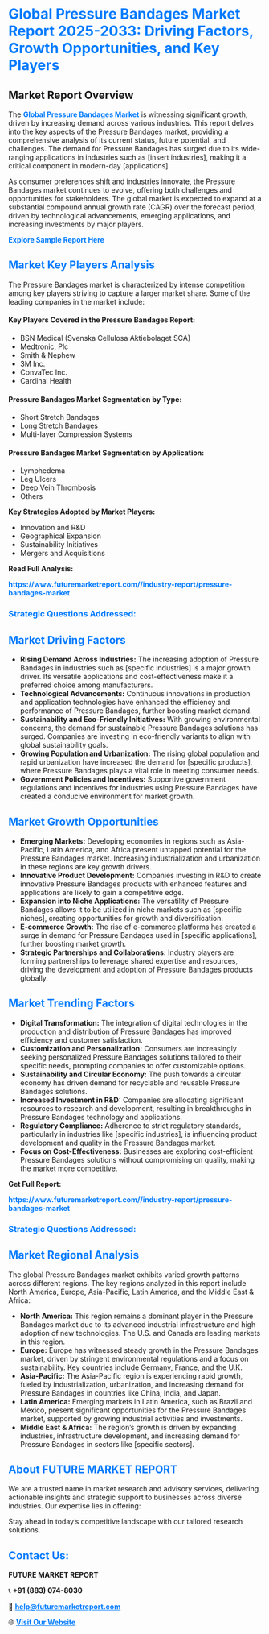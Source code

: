 <h1 style="color: #007BFF;">Global Pressure Bandages Market Report 2025-2033: Driving Factors, Growth Opportunities, and Key Players</h1>

<section id="overview">
<h2>Market Report Overview</h2>
<p>The <a href="https://www.futuremarketreport.com//industry-report/pressure-bandages-market" style="color: #007BFF; text-decoration: none;"><strong>Global Pressure Bandages Market</strong></a> is witnessing significant growth, driven by increasing demand across various industries. This report delves into the key aspects of the Pressure Bandages market, providing a comprehensive analysis of its current status, future potential, and challenges. The demand for Pressure Bandages has surged due to its wide-ranging applications in industries such as [insert industries], making it a critical component in modern-day [applications].</p>
<p>As consumer preferences shift and industries innovate, the Pressure Bandages market continues to evolve, offering both challenges and opportunities for stakeholders. The global market is expected to expand at a substantial compound annual growth rate (CAGR) over the forecast period, driven by technological advancements, emerging applications, and increasing investments by major players.</p>
</section>

<section id="overview">
<p><a href="https://www.futuremarketreport.com//request-sample/reportId=64640" style="color: #007BFF; text-decoration: none;"><strong>Explore Sample Report Here</strong></a></p>
</section>

<section id="key-players">
<h2 style="color: #007BFF;">Market Key Players Analysis</h2>
<p>The Pressure Bandages market is characterized by intense competition among key players striving to capture a larger market share. Some of the leading companies in the market include:</p>
<h4>Key Players Covered in the Pressure Bandages Report:</h4>
<ul><li>BSN Medical (Svenska Cellulosa Aktiebolaget SCA)</li><li>Medtronic, Plc</li><li>Smith &amp; Nephew</li><li>3M Inc.</li><li>ConvaTec Inc.</li><li>Cardinal Health</li></ul>
<h4>Pressure Bandages Market Segmentation by Type:</h4>
<ul><li>Short Stretch Bandages</li><li>Long Stretch Bandages</li><li>Multi-layer Compression Systems</li></ul>

<h4>Pressure Bandages Market Segmentation by Application:</h4>
<ul><li>Lymphedema</li><li>Leg Ulcers</li><li>Deep Vein Thrombosis</li><li>Others</li></ul>
<p><strong>Key Strategies Adopted by Market Players:</strong></p>
<ul>
<li>Innovation and R&D</li>
<li>Geographical Expansion</li>
<li>Sustainability Initiatives</li>
<li>Mergers and Acquisitions</li>
</ul>
</section>

<section>
<p><strong>Read Full Analysis: </strong></p><a href="https://www.futuremarketreport.com//industry-report/pressure-bandages-market" style="color: #007BFF; text-decoration: none;"><strong>https://www.futuremarketreport.com//industry-report/pressure-bandages-market</strong></a>
<h3 style="color: #007BFF;">Strategic Questions Addressed:</h3>
</section>

<section id="driving-factors">
<h2 style="color: #007BFF;">Market Driving Factors</h2>
<ul>
<li><strong>Rising Demand Across Industries:</strong> The increasing adoption of Pressure Bandages in industries such as [specific industries] is a major growth driver. Its versatile applications and cost-effectiveness make it a preferred choice among manufacturers.</li>
<li><strong>Technological Advancements:</strong> Continuous innovations in production and application technologies have enhanced the efficiency and performance of Pressure Bandages, further boosting market demand.</li>
<li><strong>Sustainability and Eco-Friendly Initiatives:</strong> With growing environmental concerns, the demand for sustainable Pressure Bandages solutions has surged. Companies are investing in eco-friendly variants to align with global sustainability goals.</li>
<li><strong>Growing Population and Urbanization:</strong> The rising global population and rapid urbanization have increased the demand for [specific products], where Pressure Bandages plays a vital role in meeting consumer needs.</li>
<li><strong>Government Policies and Incentives:</strong> Supportive government regulations and incentives for industries using Pressure Bandages have created a conducive environment for market growth.</li>
</ul>
</section>

<section id="growth-opportunities">
<h2 style="color: #007BFF;">Market Growth Opportunities</h2>
<ul>
<li><strong>Emerging Markets:</strong> Developing economies in regions such as Asia-Pacific, Latin America, and Africa present untapped potential for the Pressure Bandages market. Increasing industrialization and urbanization in these regions are key growth drivers.</li>
<li><strong>Innovative Product Development:</strong> Companies investing in R&D to create innovative Pressure Bandages products with enhanced features and applications are likely to gain a competitive edge.</li>
<li><strong>Expansion into Niche Applications:</strong> The versatility of Pressure Bandages allows it to be utilized in niche markets such as [specific niches], creating opportunities for growth and diversification.</li>
<li><strong>E-commerce Growth:</strong> The rise of e-commerce platforms has created a surge in demand for Pressure Bandages used in [specific applications], further boosting market growth.</li>
<li><strong>Strategic Partnerships and Collaborations:</strong> Industry players are forming partnerships to leverage shared expertise and resources, driving the development and adoption of Pressure Bandages products globally.</li>
</ul>
</section>

<section id="trending-factors">
<h2 style="color: #007BFF;">Market Trending Factors</h2>
<ul>
<li><strong>Digital Transformation:</strong> The integration of digital technologies in the production and distribution of Pressure Bandages has improved efficiency and customer satisfaction.</li>
<li><strong>Customization and Personalization:</strong> Consumers are increasingly seeking personalized Pressure Bandages solutions tailored to their specific needs, prompting companies to offer customizable options.</li>
<li><strong>Sustainability and Circular Economy:</strong> The push towards a circular economy has driven demand for recyclable and reusable Pressure Bandages solutions.</li>
<li><strong>Increased Investment in R&D:</strong> Companies are allocating significant resources to research and development, resulting in breakthroughs in Pressure Bandages technology and applications.</li>
<li><strong>Regulatory Compliance:</strong> Adherence to strict regulatory standards, particularly in industries like [specific industries], is influencing product development and quality in the Pressure Bandages market.</li>
<li><strong>Focus on Cost-Effectiveness:</strong> Businesses are exploring cost-efficient Pressure Bandages solutions without compromising on quality, making the market more competitive.</li>
</ul>
</section>

<section>
<p><strong>Get Full Report: </strong></p><a href="https://www.futuremarketreport.com//industry-report/pressure-bandages-market" style="color: #007BFF; text-decoration: none;"><strong>https://www.futuremarketreport.com//industry-report/pressure-bandages-market</strong></a>
<h3 style="color: #007BFF;">Strategic Questions Addressed:</h3>
</section>


<section id="regional-analysis">
<h2 style="color: #007BFF;">Market Regional Analysis</h2>
<p>The global Pressure Bandages market exhibits varied growth patterns across different regions. The key regions analyzed in this report include North America, Europe, Asia-Pacific, Latin America, and the Middle East & Africa:</p>
<ul>
<li><strong>North America:</strong> This region remains a dominant player in the Pressure Bandages market due to its advanced industrial infrastructure and high adoption of new technologies. The U.S. and Canada are leading markets in this region.</li>
<li><strong>Europe:</strong> Europe has witnessed steady growth in the Pressure Bandages market, driven by stringent environmental regulations and a focus on sustainability. Key countries include Germany, France, and the U.K.</li>
<li><strong>Asia-Pacific:</strong> The Asia-Pacific region is experiencing rapid growth, fueled by industrialization, urbanization, and increasing demand for Pressure Bandages in countries like China, India, and Japan.</li>
<li><strong>Latin America:</strong> Emerging markets in Latin America, such as Brazil and Mexico, present significant opportunities for the Pressure Bandages market, supported by growing industrial activities and investments.</li>
<li><strong>Middle East & Africa:</strong> The region’s growth is driven by expanding industries, infrastructure development, and increasing demand for Pressure Bandages in sectors like [specific sectors].</li>
</ul>
</section>

<footer>
<h2 style="color: #007BFF;">About FUTURE MARKET REPORT</h2>
<p>We are a trusted name in market research and advisory services, delivering actionable insights and strategic support to businesses across diverse industries. Our expertise lies in offering:</p>

<p>Stay ahead in today’s competitive landscape with our tailored research solutions.</p>

<h2 style="color: #007BFF;">Contact Us:</h2>
<p><strong>FUTURE MARKET REPORT</strong></p>
<p>📞 <strong>+91 (883) 074-8030</strong></p>
<p>📧 <strong><a href="mailto:help@futuremarketreport.com" style="color: #007BFF;">help@futuremarketreport.com</a></strong></p>
<p>🌐 <strong><a href="https://www.futuremarketreport.com/" style="color: #007BFF;">Visit Our Website</a></strong></p>
</footer>